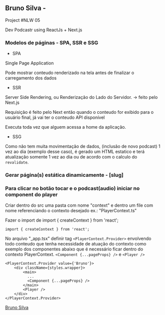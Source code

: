 

## Bruno Silva - <nlw-05/>

Project #NLW 05

Dev Podcastr using ReactJs + Next.js

### Modelos de páginas - SPA, SSR e SSG

* SPA

Single Page Application

Pode mostrar conteudo renderizado na tela antes de finalizar o carregamento dos dados


* SSR 

Server Side Rendering, ou Renderização do Lado do Servidor. -> feito pelo Next.js

Requisição é feito pelo Next então quando o conteudo for exibido para o usuário final, já vai ter o conteudo API disponível

Executa toda vez que alguem acessa a home da aplicação.


* SSG

Como não tem muita movimentação de dados, (inclusão de novo podcast) 1 vez ao dia (exemplo desse caso), é gerado um HTML estatico e terá atualização somente 1 vez ao dia ou de acordo com o calculo do `revalidate`.

### Gerar página(s) estática dinamicamente - [slug]






### Para clicar no botão tocar e o podcast(audio) iniciar no component do player

Criar dentro do src uma pasta com nome "context" e dentro um file com nome referenciando o contexto desejado ex.: "PlayerContext.ts"

Fazer o import de import { createContext } from 'react';

```
import { createContext } from 'react';
```

No arquivo "_app.tsx" definir tag `<PlayerContext.Provider>` envolvendo todo conteudo que tenha necessidade de atuação do contexto como exemplo dos componentes abaixo que é necessário ficar dentro do contexto PlayerContext. `<Component {...pageProps} />` e `<Player />`

```
<PlayerContext.Provider value={'Bruno'}>
    <div className={styles.wrapper}>
        <main>
          ...
          <Component {...pageProps} />
        </main>
        <Player />
    </div>
</PlayerContext.Provider>
```

[Bruno Silva](https://www.linkedin.com/in/bruno-silva0109/)